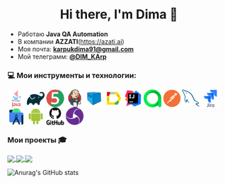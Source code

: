 <h1 align="center">Hi there, I'm Dima 👋 </h1>

 - Работаю **Java QA Automation**
 - В компании **AZZATI**(https://azati.ai)
 - Моя почта: **<karpukdima91@gmail.com>**
 - Мой телеграмм: [**@DIM_KArp**](https://t.me/DIM_KArp)

### 💻 Мои инструменты и технологии:

<p align="left">
<img align="center" src="resources/java-original-wordmark.svg" height="40" width="40">
<img align="center" src="resources/gradle-original.svg" height="40" width="40">
<img align="center" src="resources/junit-original.svg" height="40" width="40">
<img align="center" src="resources/jenkins-original.svg" height="40" width="40">
<img align="center" src="resources/Selenoid.svg" height="40" width="40">
<img align="center" src="resources/Allure_Report.svg" height="40" width="40">
<img align="center" src="resources/intellij-original.svg" height="40" width="40">
<img align="center" src="resources/AllureTestOps.svg" height="40" width="40">
<img align="center" src="resources/postman-plain.svg" height="40" width="40">
<img align="center" src="resources/mysql-original.svg" height="40" width="40">
<img align="center" src="resources/jira-original-wordmark.svg" height="40" width="40">
<img align="center" src="resources/androidstudio-original.svg" height="40" width="40">
<img align="center" src="resources/android-original.svg" height="40" width="40">
<img align="center" src="resources/github-original-wordmark.svg" height="40" width="40">
<img align="center" src="resources/appium-svgrepo-com.svg" height="40" width="40">
</p>


### Мои проекты 🎓
<a href="https://github.com/DimaKarpuk/TwentyOneVek.git">
  <img align="center" src="https://github-readme-stats.vercel.app/api/pin/?username=DimaKarpuk&repo=TwentyOneVek&theme=dracula" />
</a> <a href="https://github.com/DimaKarpuk/demoQaAPI">
  <img align="center" src="https://github-readme-stats.vercel.app/api/pin/?username=DimaKarpuk&repo=demoQaAPI&theme=dracula" />
</a> <a href="https://github.com/DimaKarpuk/wikipediaMobileTest">
  <img align="center" src="https://github-readme-stats.vercel.app/api/pin/?username=DimaKarpuk&repo=wikipediaMobileTest&theme=dracula" />
</a>

![Anurag's GitHub stats](https://github-readme-stats.vercel.app/api?username=DimaKarpuk&show_icons=true&bg_color=00000000)

<!--
**DimaKarpuk/DimaKarpuk** is a ✨ _special_ ✨ repository because its `README.md` (this file) appears on your GitHub profile.

Here are some ideas to get you started:

- 🔭 I’m currently working on ...
- 🌱 I’m currently learning ...
- 👯 I’m looking to collaborate on ...
- 🤔 I’m looking for help with ...
- 💬 Ask me about ...
- 📫 How to reach me: ...
- 😄 Pronouns: ...
- ⚡ Fun fact: ...
-->
